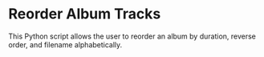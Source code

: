 # Reorder Album Tracks
This Python script allows the user to reorder an album by duration, reverse order, and filename alphabetically.
